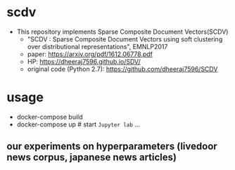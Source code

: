 # scdv

- This repository implements Sparse Composite Document Vectors(SCDV)
  - "SCDV : Sparse Composite Document Vectors using soft clustering over distributional representations", EMNLP2017
  - paper: https://arxiv.org/pdf/1612.06778.pdf
  - HP: https://dheeraj7596.github.io/SDV/
  - original code (Python 2.7): https://github.com/dheeraj7596/SCDV

# usage

- docker-compose build
- docker-compose up # start `Jupyter lab` ...

## our experiments on hyperparameters (livedoor news corpus, japanese news articles)
